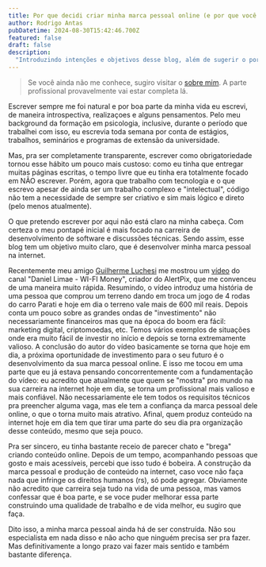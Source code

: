 ```yaml
---
title: Por que decidi criar minha marca pessoal online (e por que você também deveria)
author: Rodrigo Antas
pubDatetime: 2024-08-30T15:42:46.700Z
featured: false
draft: false
description:
  "Introduzindo intenções e objetivos desse blog, além de sugerir o por que talvez voce deve fazer o mesmo."
---
```


> Se você ainda não me conhece, sugiro visitar o [sobre mim](https://rodrigoantas.com/about). A parte profissional provavelmente vai estar completa lá.

Escrever sempre me foi natural e por boa parte da minha vida eu escrevi, de maneira introspectiva, realizaçoes e alguns pensamentos. Pelo meu background da formação em psicologia, inclusive, durante o período que trabalhei com isso, eu escrevia toda semana por conta de estágios, trabalhos, seminários e programas de extensão da universidade.

Mas, pra ser completamente transparente, escrever como obrigatoriedade tornou esse hábito um pouco mais custoso: como eu tinha que entregar muitas páginas escritas, o tempo livre que eu tinha era totalmente focado em NÃO escrever. Porém, agora que trabalho com tecnologia e o que escrevo apesar de ainda ser um trabalho complexo e "intelectual", código não tem a necessidade de sempre ser criativo e sim mais lógico e direto (pelo menos atualmente).

O que pretendo escrever por aqui não está claro na minha cabeça. Com certeza o meu pontapé inicial é mais focado na carreira de desenvolvimento de software e discussões técnicas. Sendo assim, esse blog tem um objetivo muito claro, que é desenvolver minha marca pessoal na internet.

Recentemente meu amigo [Guilherme Luchesi](https://www.luchesigui.com/) me mostrou um [vídeo](https://www.youtube.com/watch?v=zcCKlpZub08) do canal "Daniel Limae - WI-FI Money", criador do AlertPix, que me convenceu de uma maneira muito rápida. Resumindo, o vídeo introduz uma história de uma pessoa que comprou um terreno dando em troca um jogo de 4 rodas do carro Parati e hoje em dia o terreno vale mais de 600 mil reais. Depois conta um pouco sobre as grandes ondas de "investimento" não necessariamente financeiros mas que na época do boom era fácil: marketing digital, criptomoedas, etc. Temos vários exemplos de situações onde era muito fácil de investir no início e depois se torna extremamente valioso. A conclusão do autor do vídeo basicamente se torna que hoje em dia, a próxima oportunidade de investimento para o seu futuro é o desenvolvimento da sua marca pessoal online. E isso me tocou em uma parte que eu já estava pensando concorrentemente com a fundamentação do vídeo: eu acredito que atualmente que quem se "mostra" pro mundo na sua carreira na internet hoje em dia, se torna um profissional mais valioso e mais confiável. Não necessariamente ele tem todos os requisitos técnicos pra preencher alguma vaga, mas ele tem a confiança da marca pessoal dele online, o que o torna muito mais atrativo. Afinal, quem produz conteúdo na internet hoje em dia tem que tirar uma parte do seu dia pra organização desse conteúdo, mesmo que seja pouco.

Pra ser sincero, eu tinha bastante receio de parecer chato e "brega" criando conteúdo online. Depois de um tempo, acompanhando pessoas que gosto e mais acessíveis, percebi que isso tudo é bobeira. A construção da marca pessoal e produção de conteúdo na internet, caso voce não faça nada que infringe os direitos humanos (rs), só pode agregar. Obviamente não acredito que carreira seja tudo na vida de uma pessoa, mas vamos confessar que é boa parte, e se voce puder melhorar essa parte construindo uma qualidade de trabalho e de vida melhor, eu sugiro que faça.

Dito isso, a minha marca pessoal ainda há de ser construída. Não sou especialista em nada disso e não acho que ninguém precisa ser pra fazer. Mas definitivamente a longo prazo vai fazer mais sentido e também bastante diferença.


